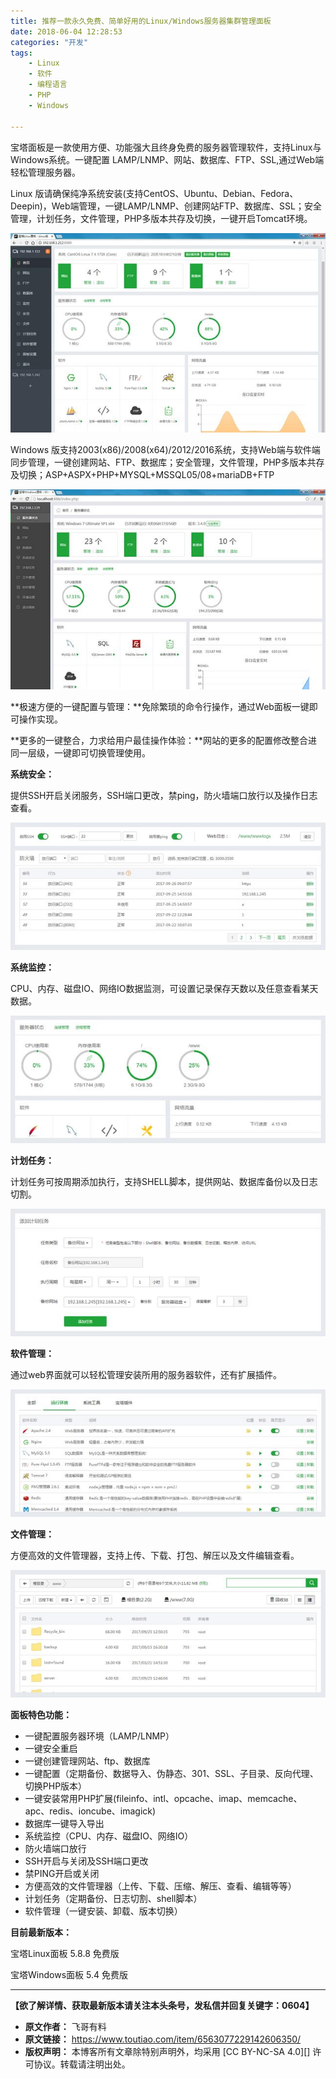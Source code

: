 ```yaml
---
title: 推荐一款永久免费、简单好用的Linux/Windows服务器集群管理面板
date: 2018-06-04 12:28:53
categories: "开发"
tags:
	- Linux
	- 软件
	- 编程语言
	- PHP
	- Windows

---
```


宝塔面板是一款使用方便、功能强大且终身免费的服务器管理软件，支持Linux与Windows系统。一键配置 LAMP/LNMP、网站、数据库、FTP、SSL,通过Web端轻松管理服务器。

Linux 版请确保纯净系统安装(支持CentOS、Ubuntu、Debian、Fedora、Deepin)，Web端管理，一键LAMP/LNMP、创建网站FTP、数据库、SSL；安全管理，计划任务，文件管理，PHP多版本共存及切换，一键开启Tomcat环境。

![推荐一款永久免费、简单好用的Linux/Windows服务器集群管理面板][Linux_Windows]

Windows 版支持2003(x86)/2008(x64)/2012/2016系统，支持Web端与软件端同步管理，一键创建网站、FTP、数据库；安全管理，文件管理，PHP多版本共存及切换；ASP+ASPX+PHP+MYSQL+MSSQL05/08+mariaDB+FTP

![推荐一款永久免费、简单好用的Linux/Windows服务器集群管理面板][Linux_Windows 1]

**极速方便的一键配置与管理：**免除繁琐的命令行操作，通过Web面板一键即可操作实现。

**更多的一键整合，力求给用户最佳操作体验：**网站的更多的配置修改整合进同一层级，一键即可切换管理使用。

**系统安全：**

提供SSH开启关闭服务，SSH端口更改，禁ping，防火墙端口放行以及操作日志查看。

![推荐一款永久免费、简单好用的Linux/Windows服务器集群管理面板][Linux_Windows 2]

**系统监控：**

CPU、内存、磁盘IO、网络IO数据监测，可设置记录保存天数以及任意查看某天数据。

![推荐一款永久免费、简单好用的Linux/Windows服务器集群管理面板][Linux_Windows 3]

**计划任务：**

计划任务可按周期添加执行，支持SHELL脚本，提供网站、数据库备份以及日志切割。

![推荐一款永久免费、简单好用的Linux/Windows服务器集群管理面板][Linux_Windows 4]

**软件管理：**

通过web界面就可以轻松管理安装所用的服务器软件，还有扩展插件。

![推荐一款永久免费、简单好用的Linux/Windows服务器集群管理面板][Linux_Windows 5]

**文件管理：**

方便高效的文件管理器，支持上传、下载、打包、解压以及文件编辑查看。

![推荐一款永久免费、简单好用的Linux/Windows服务器集群管理面板][Linux_Windows 6]

**面板特色功能：**

 *  一键配置服务器环境（LAMP/LNMP）
 *  一键安全重启
 *  一键创建管理网站、ftp、数据库
 *  一键配置（定期备份、数据导入、伪静态、301、SSL、子目录、反向代理、切换PHP版本）
 *  一键安装常用PHP扩展(fileinfo、intl、opcache、imap、memcache、apc、redis、ioncube、imagick)
 *  数据库一键导入导出
 *  系统监控（CPU、内存、磁盘IO、网络IO）
 *  防火墙端口放行
 *  SSH开启与关闭及SSH端口更改
 *  禁PING开启或关闭
 *  方便高效的文件管理器（上传、下载、压缩、解压、查看、编辑等等）
 *  计划任务（定期备份、日志切割、shell脚本）
 *  软件管理（一键安装、卸载、版本切换）

**目前最新版本：**

宝塔Linux面板 5.8.8 免费版

宝塔Windows面板 5.4 免费版

--------------------

**【欲了解详情、获取最新版本请关注本头条号，发私信并回复关键字：0604】**


[Linux_Windows]: static/resources/crawler/MEBU-RRI3-QFIE.jpg
[Linux_Windows 1]: static/resources/crawler/JUUZ-7FVF-QIQ3.jpg
[Linux_Windows 2]: static/resources/crawler/3QVA-RVVR-IY3U.jpg
[Linux_Windows 3]: static/resources/crawler/EMFM-QI67-JRRR.jpg
[Linux_Windows 4]: static/resources/crawler/EBF3-YEQJ-RZ7F.jpg
[Linux_Windows 5]: static/resources/crawler/EMRB-IIB7-ZB2I.jpg
[Linux_Windows 6]: static/resources/crawler/QVQE-VQUN-B6NM.jpg
 *  **原文作者：** 飞哥有料
 *  **原文链接：** https://www.toutiao.com/item/6563077229142606350/
 *  **版权声明：** 本博客所有文章除特别声明外，均采用 [CC BY-NC-SA 4.0][] 许可协议。转载请注明出处。
